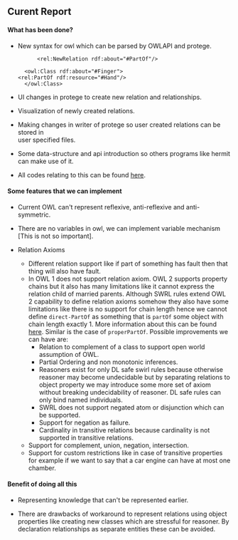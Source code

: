 ## Curent Report ##

#### What has been done?

- New syntax for owl which can be parsed by OWLAPI and protege.
  ```
      	<rel:NewRelation rdf:about="#PartOf"/>
  ```
  ```
	<owl:Class rdf:about="#Finger">
  <rel:PartOf rdf:resource="#Hand"/>
    </owl:Class>
  ```

- UI changes in protege to create new relation and relationships.

- Visualization of newly created relations.

- Making changes in writer of protege so user created relations can be stored in   
user specified files.

- Some data-structure and api introduction so others programs like hermit can make use of it.

- All codes relating to this can be found [here](https://github.com/khageshpatel/repoProtege "My git repository").

#### Some features that we can implement

- Current OWL can't  represent reflexive, anti-reflexive and anti-symmetric. 

- There are no variables in owl, we can implement variable mechanism [This is not so important].

- Relation Axioms
	* Different relation support like if part of something has fault then that thing will also have fault.
	* In OWL 1  does not support relation axiom. OWL 2 supports property chains but it also has many limitations like it cannot express the relation child of married parents. Although SWRL rules extend OWL 2 capability to define relation axioms somehow they also have some limitations like there is no support for chain length hence we cannot define `direct-PartOf` as something that is `partOf` some object with chain length exactly 1. More information about this can be found [here](http://dior.ics.muni.cz/~makub/owl/ "SWRL rules").  Similar is the case of `properPartOf`. Possible improvements we can have are:
		+  Relation to complement of a class to support open world assumption of OWL.
		+  Partial Ordering and non monotonic inferences.
		+  Reasoners exist for only DL safe swirl rules because otherwise reasoner may become undecidable but by separating relations to object property we may introduce some more set of axiom without breaking undecidability of reasoner. DL safe rules can only bind named individuals.
		+  SWRL does not support negated atom or disjunction which can be supported.
		+   Support for negation as failure.
		+   Cardinality in transitive relations because cardinality is not supported in transitive relations. 
	* Support for complement, union, negation, intersection.
	* Support for custom restrictions like in case of transitive properties for example if we want to say that a car engine can have at most one chamber.

#### Benefit of doing all this 

- Representing knowledge that can't be represented earlier.

- There are drawbacks of workaround to represent relations using object properties like creating new classes which are stressful for reasoner. By declaration relationships as separate entities these can be avoided.